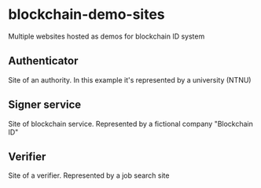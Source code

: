 # blockchain-demo-sites

Multiple websites hosted as demos for blockchain ID system


## Authenticator
Site of an authority. In this example it's represented by a university (NTNU)


## Signer service
Site of blockchain service. Represented by a fictional company "Blockchain ID"

## Verifier
Site of a verifier. Represented by a job search site